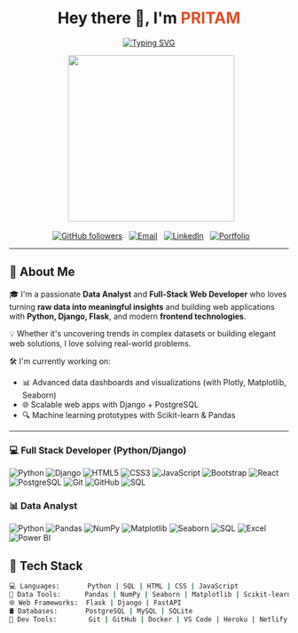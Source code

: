 <h1 align="center">Hey there 👋, I'm <span style="color:#e44d26;">PRITAM</span></h1>

<div align="center">
  <a href="https://git.io/typing-svg"><img src="https://readme-typing-svg.demolab.com?font=Fira+Code&weight=500&size=24&pause=1000&color=26A69A&center=true&vCenter=true&width=500&lines=Data+Analyst;Full+Stack+Web+Developer;Python+Enthusiast" alt="Typing SVG" /></a>
</div>

<p align="center">
  <img src="https://media.giphy.com/media/qgQUggAC3Pfv687qPC/giphy.gif" width="300px" />
</p>

<p align="center">
  <a href="https://github.com/Pritam-Panigrahi"><img alt="GitHub followers" src="https://img.shields.io/github/followers/Pritam-Panigrahi?label=Follow&style=social"></a>
  <a href="mailto:sk9891281@gmail.com"><img alt="Email" src="https://img.shields.io/badge/Email-D14836?style=for-the-badge&logo=gmail&logoColor=white"></a>
  <a href="https://www.linkedin.com/in/pritampanigrahi?utm_source=share&utm_campaign=share_via&utm_content=profile&utm_medium=android_app"><img alt="LinkedIn" src="https://img.shields.io/badge/LinkedIn-blue?style=for-the-badge&logo=linkedin&logoColor=white"></a>
  <a href="https://yourportfolio.com"><img alt="Portfolio" src="https://img.shields.io/badge/Visit-Portfolio-green?style=for-the-badge&logo=firefox-browser"></a>
</p>

---

## 🧠 About Me

🎓 I'm a passionate **Data Analyst** and **Full-Stack Web Developer** who loves turning **raw data into meaningful insights** and building web applications with **Python, Django, Flask**, and modern **frontend technologies**.

💡 Whether it's uncovering trends in complex datasets or building elegant web solutions, I love solving real-world problems.

🛠️ I'm currently working on:
- 📊 Advanced data dashboards and visualizations (with Plotly, Matplotlib, Seaborn)
- 🌐 Scalable web apps with Django + PostgreSQL
- 🔍 Machine learning prototypes with Scikit-learn & Pandas

---

### 💻 Full Stack Developer (Python/Django)

![Python](https://img.shields.io/badge/-Python-3776AB?style=for-the-badge&logo=python&logoColor=white)
![Django](https://img.shields.io/badge/-Django-092E20?style=for-the-badge&logo=django&logoColor=white)
![HTML5](https://img.shields.io/badge/-HTML5-E34F26?style=for-the-badge&logo=html5&logoColor=white)
![CSS3](https://img.shields.io/badge/-CSS3-1572B6?style=for-the-badge&logo=css3&logoColor=white)
![JavaScript](https://img.shields.io/badge/-JavaScript-F7DF1E?style=for-the-badge&logo=javascript&logoColor=black)
![Bootstrap](https://img.shields.io/badge/-Bootstrap-7952B3?style=for-the-badge&logo=bootstrap&logoColor=white)
![React](https://img.shields.io/badge/-React-61DAFB?style=for-the-badge&logo=react&logoColor=black)
![PostgreSQL](https://img.shields.io/badge/-PostgreSQL-336791?style=for-the-badge&logo=postgresql&logoColor=white)
![Git](https://img.shields.io/badge/-Git-F05032?style=for-the-badge&logo=git&logoColor=white)
![GitHub](https://img.shields.io/badge/-GitHub-181717?style=for-the-badge&logo=github&logoColor=white)
![SQL](https://img.shields.io/badge/-SQL-4479A1?style=for-the-badge&logo=mysql&logoColor=white)


### 📊 Data Analyst

![Python](https://img.shields.io/badge/-Python-3776AB?style=for-the-badge&logo=python&logoColor=white)
![Pandas](https://img.shields.io/badge/-Pandas-150458?style=for-the-badge&logo=pandas&logoColor=white)
![NumPy](https://img.shields.io/badge/-NumPy-013243?style=for-the-badge&logo=numpy&logoColor=white)
![Matplotlib](https://img.shields.io/badge/-Matplotlib-11557C?style=for-the-badge&logo=plotly&logoColor=white)
![Seaborn](https://img.shields.io/badge/-Seaborn-3776AB?style=for-the-badge&logo=python&logoColor=white)
![SQL](https://img.shields.io/badge/-SQL-4479A1?style=for-the-badge&logo=mysql&logoColor=white)
![Excel](https://img.shields.io/badge/-Excel-217346?style=for-the-badge&logo=microsoft-excel&logoColor=white)
![Power BI](https://img.shields.io/badge/-Power%20BI-F2C811?style=for-the-badge&logo=powerbi&logoColor=black)



## 🚀 Tech Stack

```bash
💻 Languages:       Python | SQL | HTML | CSS | JavaScript
🧠 Data Tools:      Pandas | NumPy | Seaborn | Matplotlib | Scikit-learn | Excel
🌐 Web Frameworks:  Flask | Django | FastAPI
🛢️ Databases:       PostgreSQL | MySQL | SQLite
🔧 Dev Tools:        Git | GitHub | Docker | VS Code | Heroku | Netlify

